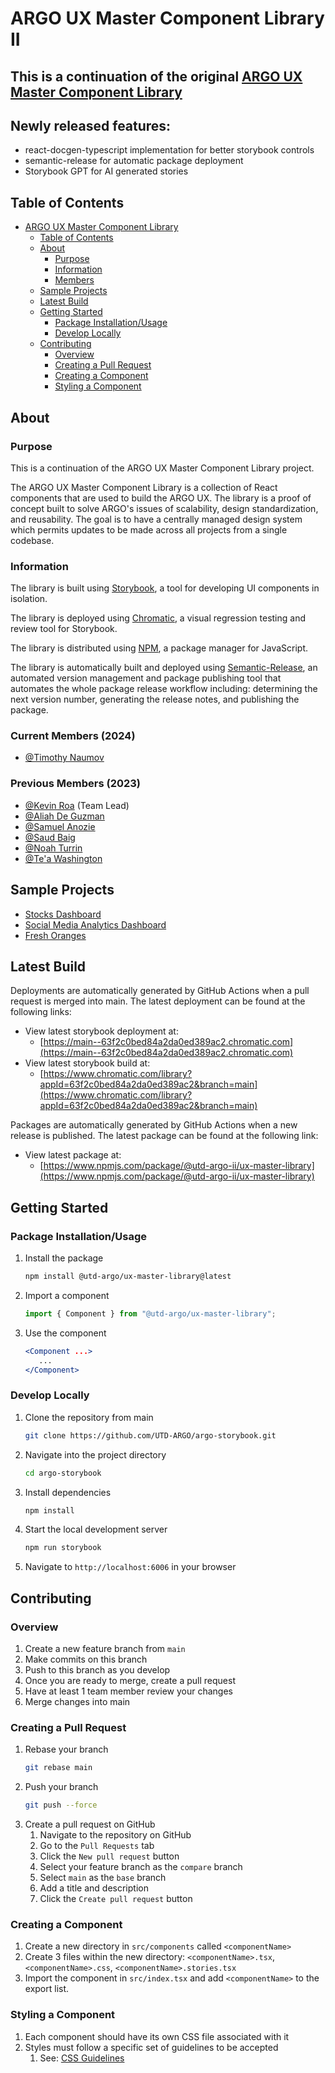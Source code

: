 # ARGO UX Master Component Library II

## This is a continuation of the original [ARGO UX Master Component Library](https://www.npmjs.com/package/@utd-argo/ux-master-library)

## Newly released features:

- react-docgen-typescript implementation for better storybook controls
- semantic-release for automatic package deployment
- Storybook GPT for AI generated stories

## Table of Contents

- [ARGO UX Master Component Library](#argo-ux-master-component-library)
  - [Table of Contents](#table-of-contents)
  - [About](#about)
    - [Purpose](#purpose)
    - [Information](#information)
    - [Members](#members)
  - [Sample Projects](#sample-projects)
  - [Latest Build](#latest-build)
  - [Getting Started](#getting-started)
    - [Package Installation/Usage](#package-installationusage)
    - [Develop Locally](#develop-locally)
  - [Contributing](#contributing)
    - [Overview](#overview)
    - [Creating a Pull Request](#creating-a-pull-request)
    - [Creating a Component](#creating-a-component)
    - [Styling a Component](#styling-a-component)

## About

### Purpose

This is a continuation of the ARGO UX Master Component Library project.

The ARGO UX Master Component Library is a collection of React components that are used to build the ARGO UX. The library is a proof of concept built to solve ARGO's issues of scalability, design standardization, and reusability. The goal is to have a centrally managed design system which permits updates to be made across all projects from a single codebase.

### Information

The library is built using [Storybook](https://storybook.js.org/), a tool for developing UI components in isolation.

The library is deployed using [Chromatic](https://www.chromatic.com/), a visual regression testing and review tool for Storybook.

The library is distributed using [NPM](https://www.npmjs.com/), a package manager for JavaScript.

The library is automatically built and deployed using [Semantic-Release](https://github.com/semantic-release/semantic-release), an automated version management and package publishing tool that automates the whole package release workflow including: determining the next version number, generating the release notes, and publishing the package.

### Current Members (2024)

- [@Timothy Naumov](https://github.com/TimothyNaumov)

### Previous Members (2023)

- [@Kevin Roa](https://github.com/Kevin-Roa) (Team Lead)
- [@Aliah De Guzman](https://github.com/aidigii)
- [@Samuel Anozie](https://github.com/sanozie)
- [@Saud Baig](https://github.com/saudbaig456)
- [@Noah Turrin](https://github.com/superMasterSword)
- [@Te'a Washington](https://github.com/tewashi)

## Sample Projects

- [Stocks Dashboard](https://github.com/UTD-ARGO/argo-stocks-example)
- [Social Media Analytics Dashboard](https://github.com/UTD-ARGO/argo-analytics-example)
- [Fresh Oranges](https://github.com/UTD-ARGO/argo-imbd-example)

## Latest Build

Deployments are automatically generated by GitHub Actions when a pull request is merged into main. The latest deployment can be found at the following links:

- View latest storybook deployment at:
  - [https://main--63f2c0bed84a2da0ed389ac2.chromatic.com](https://main--63f2c0bed84a2da0ed389ac2.chromatic.com)
- View latest storybook build at:
  - [https://www.chromatic.com/library?appId=63f2c0bed84a2da0ed389ac2&branch=main](https://www.chromatic.com/library?appId=63f2c0bed84a2da0ed389ac2&branch=main)

Packages are automatically generated by GitHub Actions when a new release is published. The latest package can be found at the following link:

- View latest package at:
  - [https://www.npmjs.com/package/@utd-argo-ii/ux-master-library](https://www.npmjs.com/package/@utd-argo-ii/ux-master-library)

## Getting Started

### Package Installation/Usage

1. Install the package
   ```bash
   npm install @utd-argo/ux-master-library@latest
   ```
2. Import a component
   ```javascript
   import { Component } from "@utd-argo/ux-master-library";
   ```
3. Use the component
   ```jsx
   <Component ...>
      ...
   </Component>
   ```

### Develop Locally

1. Clone the repository from main
   ```bash
   git clone https://github.com/UTD-ARGO/argo-storybook.git
   ```
2. Navigate into the project directory
   ```bash
   cd argo-storybook
   ```
3. Install dependencies
   ```bash
   npm install
   ```
4. Start the local development server
   ```bash
   npm run storybook
   ```
5. Navigate to `http://localhost:6006` in your browser

## Contributing

### Overview

1. Create a new feature branch from `main`
2. Make commits on this branch
3. Push to this branch as you develop
4. Once you are ready to merge, create a pull request
5. Have at least 1 team member review your changes
6. Merge changes into main

### Creating a Pull Request

1. Rebase your branch
   ```bash
   git rebase main
   ```
2. Push your branch
   ```bash
   git push --force
   ```
3. Create a pull request on GitHub
   1. Navigate to the repository on GitHub
   2. Go to the `Pull Requests` tab
   3. Click the `New pull request` button
   4. Select your feature branch as the `compare` branch
   5. Select `main` as the `base` branch
   6. Add a title and description
   7. Click the `Create pull request` button

### Creating a Component

1. Create a new directory in `src/components` called `<componentName>`
2. Create 3 files within the new directory: `<componentName>.tsx`, `<componentName>.css`, `<componentName>.stories.tsx`
3. Import the component in `src/index.tsx` and add `<componentName>` to the export list.

### Styling a Component

1. Each component should have its own CSS file associated with it
2. Styles must follow a specific set of guidelines to be accepted
   1. See: [CSS Guidelines](css-guidelines.md)
